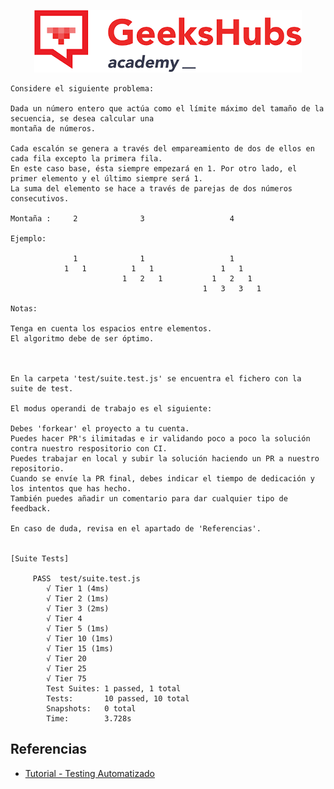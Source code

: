 <p align="center">
    <img src="https://github.com/GeeksHubsAcademy/2020-geekshubs-media/blob/master/image/logo.png" >	
</p>


	Considere el siguiente problema:

	Dada un número entero que actúa como el límite máximo del tamaño de la secuencia, se desea calcular una 
    montaña de números.
    
	Cada escalón se genera a través del empareamiento de dos de ellos en cada fila excepto la primera fila.
    En este caso base, ésta siempre empezará en 1. Por otro lado, el primer elemento y el último siempre será 1.
    La suma del elemento se hace a través de parejas de dos números consecutivos.

	Montaña :     2              3                   4

	Ejemplo:

	              1              1                   1 
                1   1          1   1               1   1
                             1   2   1           1   2   1
                                               1   3   3   1
   
    Notas:
    
    Tenga en cuenta los espacios entre elementos.
    El algoritmo debe de ser óptimo.



    En la carpeta 'test/suite.test.js' se encuentra el fichero con la suite de test.
    
    El modus operandi de trabajo es el siguiente:
    
    Debes 'forkear' el proyecto a tu cuenta.
    Puedes hacer PR's ilimitadas e ir validando poco a poco la solución contra nuestro respositorio con CI.
    Puedes trabajar en local y subir la solución haciendo un PR a nuestro repositorio.
    Cuando se envíe la PR final, debes indicar el tiempo de dedicación y los intentos que has hecho.
    También puedes añadir un comentario para dar cualquier tipo de feedback.
    
    En caso de duda, revisa en el apartado de 'Referencias'.       
    

    [Suite Tests]
    
         PASS  test/suite.test.js
            √ Tier 1 (4ms)
            √ Tier 2 (1ms)
            √ Tier 3 (2ms)
            √ Tier 4
            √ Tier 5 (1ms)
            √ Tier 10 (1ms)
            √ Tier 15 (1ms)
            √ Tier 20
            √ Tier 25
            √ Tier 75
            Test Suites: 1 passed, 1 total
            Tests:       10 passed, 10 total
            Snapshots:   0 total
            Time:        3.728s		

## Referencias

* [Tutorial - Testing Automatizado](https://github.com/GeeksHubsAcademy/2020-js-vanilla-testing-FFFF/blob/master/README.md)
